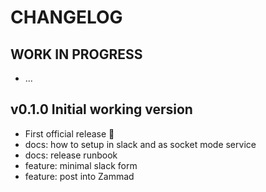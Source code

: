 # CHANGELOG

## **WORK IN PROGRESS**
- ...

## v0.1.0 Initial working version

- First official release 🎉
- docs: how to setup in slack and as socket mode service 
- docs: release runbook
- feature: minimal slack form
- feature: post into Zammad
